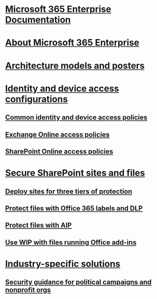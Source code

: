 # [Microsoft 365 Enterprise Documentation](index.md)
# [About Microsoft 365 Enterprise](microsoft-365-enterprise-services.md)

# [Architecture models and posters](architecture-models-posters.md)

# [Identity and device access configurations](microsoft-365-policies-configurations.md)
## [Common identity and device access policies](identity-access-policies.md)
## [Exchange Online access policies](secure-email-recommended-policies.md)
## [SharePoint Online access policies](sharepoint-file-access-policies.md)

# [Secure SharePoint sites and files](secure-sharepoint-online-sites-and-files.md)
## [Deploy sites for three tiers of protection](deploy-sites-for-three-tiers-of-protection.md)
## [Protect files with Office 365 labels and DLP](protect-files-with-o365-labels-dlp.md)
## [Protect files with AIP](protect-files-with-aip.md)
## [Use WIP with files running Office add-ins](office-add-ins-wip.md)

# [Industry-specific solutions]()
## [Security guidance for political campaigns and nonprofit orgs]()


